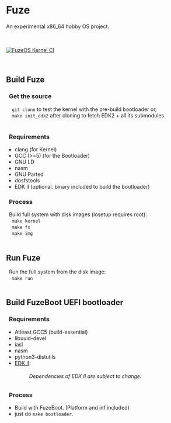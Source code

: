 # Fuze
An experimental x86_64 hobby OS project.
&nbsp;  
&nbsp;  
&nbsp;  

[![FuzeOS Kernel CI](https://github.com/Sayan505/FuzeOS/actions/workflows/test_knl.yml/badge.svg)](https://github.com/Sayan505/FuzeOS/actions/workflows/test_knl.yml)

&nbsp;
&nbsp;

## Build Fuze
### &nbsp; Get the source
&nbsp; &nbsp; `git clone` to test the kernel with the pre-build bootloader or,  
&nbsp; &nbsp; `make init_edk2` after cloning to fetch EDK2 + all its submodules.  
&nbsp;  

### &nbsp; Requirements
* clang (for Kernel)
* GCC (>=5) (for the Bootloader)
* GNU LD
* nasm
* GNU Parted
* dosfstools
* EDK II (optional. binary included to build the bootloader)
&nbsp;  

### &nbsp; Process
&nbsp; Build full system with disk images (losetup requires root):  
&nbsp; &nbsp; `make kernel`  
&nbsp; &nbsp; `make fs`  
&nbsp; &nbsp; `make img`  
&nbsp;

## Run Fuze
&nbsp; Run the full system from the disk image:  
&nbsp; &nbsp; `make run`   
&nbsp;

## Build FuzeBoot UEFI bootloader
### &nbsp; Requirements
* Atleast GCC5 (build-essential)
* libuuid-devel
* iasl
* nasm
* python3-distutils
* [EDK II](https://github.com/tianocore/edk2):  
###### &nbsp; &nbsp; &nbsp; &nbsp; &nbsp; &nbsp; &nbsp; &nbsp; Dependencies of EDK II are subject to change.

### &nbsp; Process
+ Build with FuzeBoot. (Platform and inf included)
+ just do `make bootloader`.
